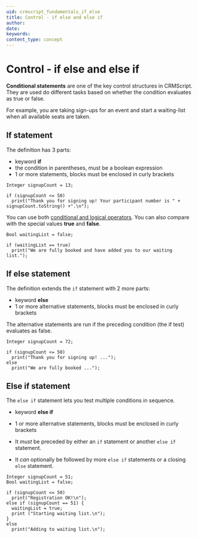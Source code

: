 ```yaml
---
uid: crmscript_fundamentals_if_else
title: Control - if else and else if
author:
date:
keywords:
content_type: concept
---
```


# Control - if else and else if

**Conditional statements** are one of the key control structures in CRMScript. They are used do different tasks based on whether the condition evaluates as true or false.

For example, you are taking sign-ups for an event and start a waiting-list when all available seats are taken.

## If statement

The definition has 3 parts:

* keyword **if**
* the condition in parentheses, must be a boolean expression
* 1 or more statements, blocks must be enclosed in curly brackets

```crmscript
Integer signupCount = 13;

if (signupCount <= 50)
  print("Thank you for signing up! Your participant number is " + signupCount.toString() +".\n");
```

You can use both [conditional and logical operators][1]. You can also compare with the special values **true** and **false**.

```crmscript
Bool waitingList = false;

if (waitingList == true)
  print("We are fully booked and have added you to our waiting list.");
```

## If else statement

The definition extends the `if` statement with 2 more parts:

* keyword **else**
* 1 or more alternative statements, blocks must be enclosed in curly brackets

The alternative statements are run if the preceding condition (the if test) evaluates as false.

```crmscript!
Integer signupCount = 72;

if (signupCount <= 50)
  print("Thank you for signing up! ...");
else
  print("We are fully booked ...");
```

## Else if statement

The `else if` statement lets you test multiple conditions in sequence.

* keyword **else if**
* 1 or more alternative statements, blocks must be enclosed in curly brackets

* It *must* be preceded by either an `if` statement or another `else if` statement.
* It *can* optionally be followed by more `else if` statements or a closing `else` statement.

```crmscript!
Integer signupCount = 51;
Bool waitingList = false;

if (signupCount <= 50)
  print("Registration OK!\n");
else if (signupCount == 51) {
  waitingList = true;
  print ("Starting waiting list.\n");
}
else
  print("Adding to waiting list.\n");
```

<!-- Referenced links -->
[1]: operators.md
